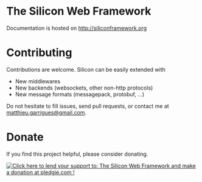 The Silicon Web Framework
=================================

Documentation is hosted on http://siliconframework.org

Contributing
===========================

Contributions are welcome. Silicon can be easily extended with
  - New middlewares
  - New backends (websockets, other non-http protocols)
  - New message formats (messagepack, protobuf, ...)

Do not hesitate to fill issues, send pull requests, or contact me
at matthieu.garrigues@gmail.com.

Donate
===========================

If you find this project helpful, please consider donating.

<a href='https://pledgie.com/campaigns/28272'>
<img alt='Click here to lend your support to: The Silicon Web Framework and make a donation at pledgie.com !' src='https://pledgie.com/campaigns/28272.png?skin_name=chrome' border='0' >
</a>
